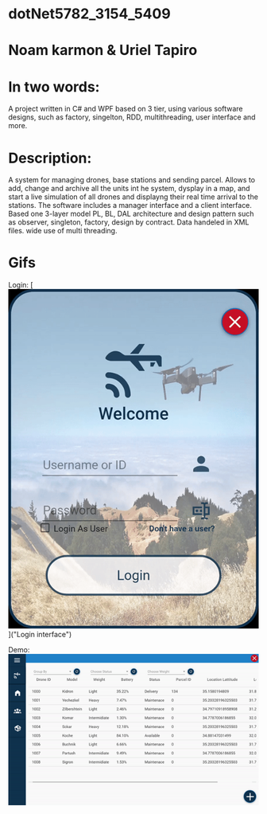 # dotNet5782_3154_5409
# Noam karmon & Uriel Tapiro

# In two words:
A project written in C# and WPF based on 3 tier, using various software designs, such as factory, singelton, RDD, multithreading, user interface and more.

# Description:
A system for managing drones, base stations and sending parcel.
Allows to add, change and archive all the units int he system, dysplay in a map, and start a live simulation of all drones and displayng their real time arrival to the stations. 
The software includes a manager interface and a client interface.
Based one 3-layer model PL, BL, DAL architecture and design pattern such as observer, singleton, factory, design by contract.
Data handeled in XML files. wide use of multi threading.

# Gifs
Login:
[<img src="/login.gif">]("Login interface")

Demo:
[<img src="/demo.gif">]("Demo")
